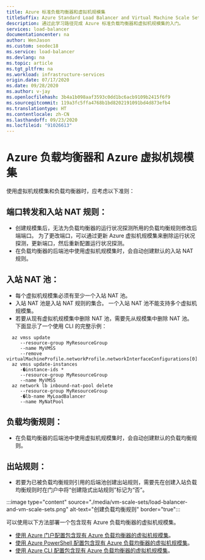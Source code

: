```yaml
---
title: Azure 标准负载均衡器和虚拟机规模集
titleSuffix: Azure Standard Load Balancer and Virtual Machine Scale Sets
description: 通过此学习路径完成 Azure 标准负载均衡器和虚拟机规模集的入门。
services: load-balancer
documentationcenter: na
author: WenJason
ms.custom: seodec18
ms.service: load-balancer
ms.devlang: na
ms.topic: article
ms.tgt_pltfrm: na
ms.workload: infrastructure-services
origin.date: 07/17/2020
ms.date: 09/28/2020
ms.author: v-jay
ms.openlocfilehash: 3b4a1b098aaf3593c0dd1bc6acb9109b2415f6f9
ms.sourcegitcommit: 119a3fc5ffa4768b1bd8202191091bd4d873efb4
ms.translationtype: HT
ms.contentlocale: zh-CN
ms.lasthandoff: 09/23/2020
ms.locfileid: "91026613"
---
```

# <a name="azure-load-balancer-with-azure-virtual-machine-scale-sets"></a>Azure 负载均衡器和 Azure 虚拟机规模集

使用虚拟机规模集和负载均衡器时，应考虑以下准则：

## <a name="port-forwarding-and-inbound-nat-rules"></a>端口转发和入站 NAT 规则：
  * 创建规模集后，无法为负载均衡器的运行状况探测所用的负载均衡规则修改后端端口。 为了更改端口，可以通过更新 Azure 虚拟机规模集来删除运行状况探测，更新端口，然后重新配置运行状况探测。
  * 在负载均衡器的后端池中使用虚拟机规模集时，会自动创建默认的入站 NAT 规则。
## <a name="inbound-nat-pool"></a>入站 NAT 池：
  * 每个虚拟机规模集必须有至少一个入站 NAT 池。 
  * 入站 NAT 池是入站 NAT 规则的集合。 一个入站 NAT 池不能支持多个虚拟机规模集。
  * 若要从现有虚拟机规模集中删除 NAT 池，需要先从规模集中删除 NAT 池。 下面显示了一个使用 CLI 的完整示例：
```azurecli
  az vmss update
     --resource-group MyResourceGroup
     --name MyVMSS
     --remove virtualMachineProfile.networkProfile.networkInterfaceConfigurations[0].ipConfigurations[0].loadBalancerInboundNatPools
  az vmss update-instances
     -�instance-ids *
     --resource-group MyResourceGroup
     --name MyVMSS
  az network lb inbound-nat-pool delete
     --resource-group MyResourceGroup
     -�lb-name MyLoadBalancer
     --name MyNatPool
```
## <a name="load-balancing-rules"></a>负载均衡规则：
  * 在负载均衡器的后端池中使用虚拟机规模集时，会自动创建默认的负载均衡规则。
## <a name="outbound-rules"></a>出站规则：
  *  若要为已被负载均衡规则引用的后端池创建出站规则，需要先在创建入站负载均衡规则时在门户中将“创建隐式出站规则”标记为“否”。 

  :::image type="content" source="./media/vm-scale-sets/load-balancer-and-vm-scale-sets.png" alt-text="创建负载均衡规则" border="true":::

可以使用以下方法部署一个包含现有 Azure 负载均衡器的虚拟机规模集。

* [使用 Azure 门户配置包含现有 Azure 负载均衡器的虚拟机规模集](/load-balancer/configure-vm-scale-set-portal)。
* [使用 Azure PowerShell 配置包含现有 Azure 负载均衡器的虚拟机规模集](/load-balancer/configure-vm-scale-set-powershell)。
* [使用 Azure CLI 配置包含现有 Azure 负载均衡器的虚拟机规模集](/load-balancer/configure-vm-scale-set-cli)。
